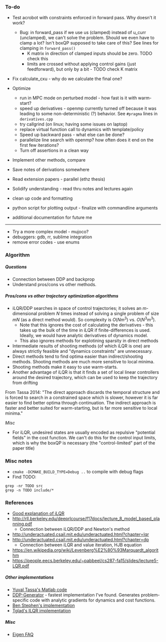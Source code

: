 ### To-do

* Test acrobot with constraints enforced in forward pass. Why doesn't it work? 
    * Bug: in forward_pass if we use us (clamped) instead of u_curr (unclamped), we can't solve the problem. Should we even have to clamp a lot? Isn't boxQP supposed to take care of this? See lines for clamping in `forward_pass()`
        * K matrix in direction of clamped inputs should be zero. TODO check this
        * limits are crossed without applying control gains (just feedforward), but only by a bit - TODO check K matrix

* Fix calculate_cxu - why do we calculate the final one? 

* Optimize
    * run in MPC mode on perturbed model - how fast is it with warm-start?
    * speed up derivatives - openmp currently turned off because it was leading to some non-deterministic (?) behavior. See `#pragma` lines in `derivatives.cpp`
    * try callgrind (on linux; having some issues on laptop) 
    * replace virtual function call to dynamics with template/policy
    * Speed up backward pass - what else can be done? 
    * parallelize line search with openmp? how often does it end on the first few iterations?
    * Turn off assertions in a clean way

* Implement other methods, compare

* Save notes of derivations somewhere
* Read extension papers - parallel (ethz thesis)
* Solidify understanding - read thru notes and lectures again 

* clean up code and formatting
* python script for plotting output - finalize with commandline arguments
* additional documentation for future me

---

* Try a more complex model - mujoco? 
* debuggers: gdb, rr, sublime integration
* remove error codes - use enums

### Algorithm

##### Questions 

* Connection between DDP and backprop
* Understand pros/cons vs other methods. 

##### Pros/cons vs other trajectory optimization algorithms

* iLQR/DDP searches in space of control trajectories; it solves an $m$-dimensional problem $N$ times instead of solving a single problem of size $mN$ (as a direct method would). So complexity is $O(Nm^3)$ vs. $O(N^3m^3)$.
    * Note that this ignores the cost of calculating the derivatives - this takes up the bulk of the time in iLQR if finite-differences is used. Ideally, we would have analytic derivatives of dynamics model.
    * This also ignores methods for explotining sparsity in direct methods
* Intermediate results of shooting methods (of which iLQR is one) are always strictly feasible and "dynamics constraints" are unnecessary.
* Direct methods tend to find optima easier than indirect/shooting methods. Shooting methods are much more sensitive to local minima.
* Shooting methods make it easy to use warm-starts.
* Another advantage of iLQR is that it finds a set of local linear controllers around the desired trajectory, which can be used to keep the trajectory from drifting

From Tassa 2014: "The direct approach discards the temporal structure and is forced to search in a constrained space which is slower, however it is far easier to find better optima through continuation. The indirect approach is faster and better suited for warm-starting, but is far more sensitive to local minima."

_Misc_

* For iLQR, undesired states are usually encoded as repulsive "potential fields" in the cost function. We can't do this for the control input limits, which is why the boxQP is necessary (the "control-limited" part of the paper title)

### Misc notes

* `cmake -DCMAKE_BUILD_TYPE=Debug ..` to compile with debug flags
* Find TODO:
```
grep -nr TODO src
grep -n TODO include/*
```

### References

* [Good explanation of iLQR](https://studywolf.wordpress.com/2016/02/03/the-iterative-linear-quadratic-regulator-method/)
* http://rll.berkeley.edu/deeprlcourse/f17docs/lecture_8_model_based_planning.pdf
    * Connection between iLQR/DDP and Newton's method
* http://underactuated.csail.mit.edu/underactuated.html?chapter=lqr
* http://underactuated.csail.mit.edu/underactuated.html?chapter=dp
    * Connection between iLQR and value iteration, HJB equation
* https://en.wikipedia.org/wiki/Levenberg%E2%80%93Marquardt_algorithm
* https://people.eecs.berkeley.edu/~pabbeel/cs287-fa15/slides/lecture5-LQR.pdf

##### Other implementations

* [Yuval Tassa's Matlab code](https://www.mathworks.com/matlabcentral/fileexchange/52069-ilqg-ddp-trajectory-optimization)
* [DDP-Generator](https://github.com/jgeisler0303/DDP-Generator) - fastest implementation I've found. Generates problem-specific code with analytic gradients for dynamics and cost functions.
* [Ben Stephen's implementation](http://www.cs.cmu.edu/~bstephe1/)
* [Tglad's ILQR implementation](https://github.com/TGlad/ILQR)

##### Misc 

* [Eigen FAQ](http://eigen.tuxfamily.org/index.php?title=FAQ)
